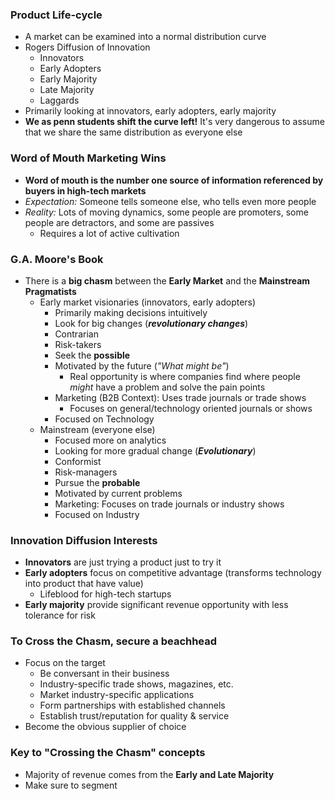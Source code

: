 ### Product Life-cycle
- A market can be examined into a normal distribution curve
- Rogers Diffusion of Innovation
	- Innovators
	- Early Adopters
	- Early Majority
	- Late Majority
	- Laggards
- Primarily looking at innovators, early adopters, early majority
- **We as penn students shift the curve left!** It's very dangerous to assume that we share the same distribution as everyone else

### Word of Mouth Marketing Wins
- **Word of mouth is the number one source of information referenced by buyers in high-tech markets**
- *Expectation:* Someone tells someone else, who tells even more people
- *Reality:* Lots of moving dynamics, some people are promoters, some people are detractors, and some are passives
	- Requires a lot of active cultivation

### G.A. Moore's Book
- There is a **big chasm** between the **Early Market** and the **Mainstream Pragmatists**
	- Early market visionaries (innovators, early adopters)
		- Primarily making decisions intuitively
		- Look for big changes (***revolutionary changes***)
		- Contrarian
		- Risk-takers
		- Seek the **possible**
		- Motivated by the future (*"What might be"*)
			- Real opportunity is where companies find where people *might* have a problem and solve the pain points
		- Marketing (B2B Context): Uses trade journals or trade shows
			- Focuses on general/technology oriented journals or shows
		- Focused on Technology
	- Mainstream (everyone else)
		- Focused more on analytics
		- Looking for more gradual change (***Evolutionary***)
		- Conformist
		- Risk-managers
		- Pursue the **probable**
		- Motivated by current problems
		- Marketing: Focuses on trade journals or industry shows
		- Focused on Industry

### Innovation Diffusion Interests
- **Innovators** are just trying a product just to try it
- **Early adopters** focus on competitive advantage (transforms technology into product that have value)
	- Lifeblood for high-tech startups
- **Early majority** provide significant revenue opportunity with less tolerance for risk

### To Cross the Chasm, secure a beachhead
- Focus on the target
	- Be conversant in their business
	- Industry-specific trade shows, magazines, etc.
	- Market industry-specific applications
	- Form partnerships with established channels
	- Establish trust/reputation for quality & service
- Become the obvious supplier of choice

### Key to "Crossing the Chasm" concepts
- Majority of revenue comes from the **Early and Late Majority**
- Make sure to segment

